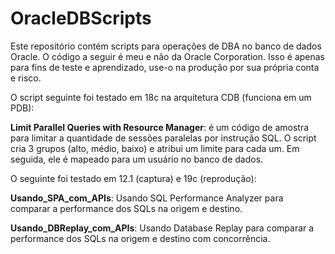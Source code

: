 # OracleDBScripts

Este repositório contém scripts para operações de DBA no banco de dados Oracle. O código a seguir é meu e não da Oracle Corporation. Isso é apenas para fins de teste e aprendizado, use-o na produção por sua própria conta e risco.

O script seguinte foi testado em 18c na arquitetura CDB (funciona em um PDB):

<B>Limit Parallel Queries with Resource Manager</B>: é um código de amostra para limitar a quantidade de sessões paralelas por instrução SQL. O script cria 3 grupos (alto, médio, baixo) e atribui um limite para cada um. Em seguida, ele é mapeado para um usuário no banco de dados.

O seguinte foi testado em 12.1 (captura) e 19c (reprodução):

<B>Usando_SPA_com_APIs</B>: Usando SQL Performance Analyzer para comparar a performance dos SQLs na origem e destino.

<B>Usando_DBReplay_com_APIs</B>: Usando Database Replay para comparar a performance dos SQLs na origem e destino com concorrência.
